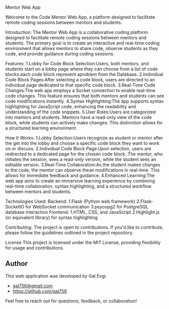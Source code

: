 Mentor Web App

Welcome to the Code Mentor Web App, a platform designed to facilitate remote coding sessions between mentors and students.

Introduction:
The Mentor Web App is a collaborative coding platform designed to facilitate remote coding sessions between mentors and students. The primary goal is to create an interactive and real-time coding environment that allows mentors to share code, observe students as they code, and provide guidance during coding sessions.

Features:
1.Lobby for Code Block Selection:Users, both mentors, and students start on a lobby page where they can choose from a list of code blocks.each code block represent aproblem from the Database.
2.Individual Code Block Pages:After selecting a code block, users are directed to an individual page dedicated to that specific code block.
3.Real-Time Code Changes:The web app employs a Socket connection to enable real-time code changes. This feature ensures that both mentors and students can see code modifications instantly.
4.Syntax Highlighting:The app supports syntax highlighting for JavaScript code, enhancing the readability and understanding of the code snippets.
5.User Roles:Users are categorized into mentors and students. Mentors have a read-only view of the code block, while students can actively make changes. This distinction allows for a structured learning environment.

How It Works:
1.Lobby Selection:Users recognize as student or mentor after the get into the lobby and choose a specific code block they want to work on or discuss.
2.Individual Code Block Page:Upon selection, users are redirected to a dedicated page for the chosen code block. The mentor, who initiates the session, sees a read-only version, while the student sees an editable version.
3.Real-Time Collaboration:As the student makes changes to the code, the mentor can observe these modifications in real-time. This allows for immediate feedback and guidance.
4.Enhanced Learning:The web app aims to create an immersive learning experience by combining real-time collaboration, syntax highlighting, and a structured workflow between mentors and students.

Technologies Used:
Backend:
1.Flask (Python web framework)
2.Flask-SocketIO for WebSocket communication
3.psycopg2 for PostgreSQL database interaction
Frontend:
1.HTML, CSS, and JavaScript
2.Highlight.js (or equivalent library) for syntax highlighting

Contributing:
The project is open to contributions. If you'd like to contribute, please follow the guidelines outlined in the project repository.

License
This project is licensed under the MIT License, providing flexibility for usage and contributions.

## Author

This web application was developed by Gal Evgi.

- gal756@gmail.com
- https://github.com/gal756

Feel free to reach out for questions, feedback, or collaboration!
